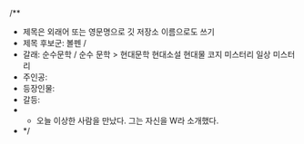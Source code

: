 /**  
 * 제목은 외래어 또는 영문명으로 깃 저장소 이름으로도 쓰기  
 * 제목 후보군: 볼펜 /  
 * 갈래: 순수문학 / 순수 문학 > 현대문학 현대소설 현대물 코지 미스터리 일상 미스터리  
 * 주인공:  
 * 등장인물:  
 * 갈등:  
 * * 오늘 이상한 사람을 만났다. 그는 자신을 W라 소개했다.  
 * */